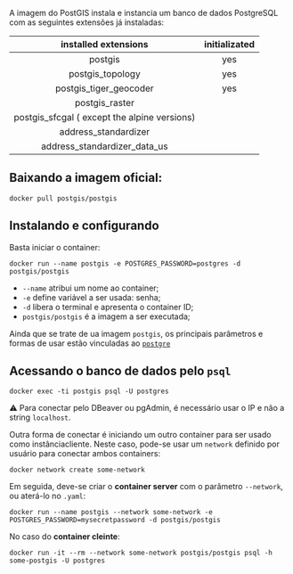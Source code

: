 
A imagem do PostGIS instala e instancia um banco de dados PostgreSQL com as seguintes extensões já instaladas:

| installed extensions | initializated |
|:---:|:---:|
| postgis | yes |
| postgis_topology | yes |
| postgis_tiger_geocoder | yes |
| postgis_raster |  |
| postgis_sfcgal ( except the alpine versions) |  |
| address_standardizer |  |
| address_standardizer_data_us |  |

## Baixando a imagem oficial:

`docker pull postgis/postgis`

## Instalando e configurando
Basta iniciar o container:

`docker run --name postgis -e POSTGRES_PASSWORD=postgres -d postgis/postgis`

* `--name` atribui um nome ao container;
* `-e` define variável a ser usada: senha;
* `-d` libera o terminal e apresenta o container ID;
* `postgis/postgis` é a imagem a ser executada;

Ainda que se trate de ua imagem `postgis`, os principais parâmetros e formas de usar estão vinculadas ao [`postgre`](https://registry.hub.docker.com/_/postgres/)

## Acessando o banco de dados pelo `psql`

```
docker exec -ti postgis psql -U postgres
```

:warning: Para conectar pelo DBeaver ou pgAdmin, é necessário usar o IP e não a string `localhost`.

Outra forma de conectar é iniciando um outro container para ser usado como instânciacliente. Neste caso, pode-se usar um `network` definido por usuário para conectar ambos containers:

`docker network create some-network`

Em seguida, deve-se criar o **container server** com o parâmetro `--network`, ou aterá-lo no `.yaml`:

```docker run --name postgis --network some-network -e POSTGRES_PASSWORD=mysecretpassword -d postgis/postgis```

No caso do **container cleinte**:

```docker run -it --rm --network some-network postgis/postgis psql -h some-postgis -U postgres```
